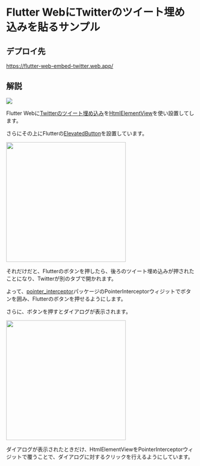 # Flutter WebにTwitterのツイート埋め込みを貼るサンプル

## デプロイ先

https://flutter-web-embed-twitter.web.app/

## 解説

<img src="https://codebuild.ap-northeast-1.amazonaws.com/badges?uuid=eyJlbmNyeXB0ZWREYXRhIjoiaUZ4aUpndE9jM0lvYk40Z1pqVGlmL1daRUZOQzRtTTlMcU1ES0pmTmpKcmJLZjBqNmFMUHpyZUtsTDYvVUI4M25rNnZLWUo0cGUzcUlXdnpUL1VuR29rPSIsIml2UGFyYW1ldGVyU3BlYyI6ImpIWjlKblBpNmIrT1gvdGwiLCJtYXRlcmlhbFNldFNlcmlhbCI6MX0%3D&branch=main">

Flutter Webに[Twitterのツイート埋め込み](https://help.twitter.com/ja/using-twitter/embed-twitter-feed)を[HtmlElementView](https://api.flutter.dev/flutter/widgets/HtmlElementView-class.html)を使い設置してします。

さらにその上にFlutterの[ElevatedButton](https://api.flutter.dev/flutter/material/ElevatedButton-class.html)を設置しています。

<img src="https://user-images.githubusercontent.com/16898831/117028991-317dc800-ad39-11eb-9078-db9b7186628d.png" width="320">

それだけだと、Flutterのボタンを押したら、後ろのツイート埋め込みが押されたことになり、Twitterが別のタブで開かれます。

よって、[pointer_interceptor](https://pub.dev/packages/pointer_interceptor)パッケージのPointerInterceptorウィジットでボタンを囲み、Flutterのボタンを押せるようにします。

さらに、ボタンを押すとダイアログが表示されます。

<img src="https://user-images.githubusercontent.com/16898831/117028999-33478b80-ad39-11eb-8ab2-1427da0d5047.png" width="320">

ダイアログが表示されたときだけ、HtmlElementViewをPointerInterceptorウィジットで覆うことで、ダイアログに対するクリックを行えるようにしています。
